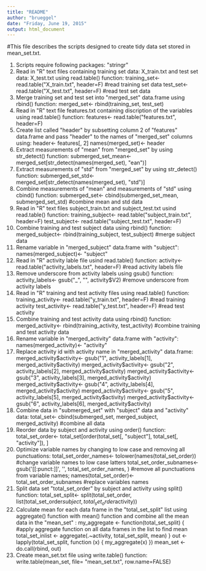 ```yaml
---
title: "README"
author: "brueggel"
date: "Friday, June 19, 2015"
output: html_document
---
```

#This file describes the scripts designed to create tidy data set stored in mean_set.txt.
1. Scripts require following packages: "stringr"
2. Read in "R" text files containing training set data: X_train.txt and test set data: X_test.txt using read.table() function:
training_set<- read.table("X_train.txt", header=F) #read training set data 
test_set<- read.table("X_test.txt", header=F) #read test set data
3. Merge training set and test set into "merged_set" data.frame using rbind() function: merged_set<- rbind(training_set, test_set)
4. Read in "R" text file features.txt containing discription of the variables using read.table() function: features<- read.table("features.txt", header=F) 
5. Create list called "header" by subsetting column 2 of "features" data.frame and pass "header" to the names of "merged_set" columns using: header<- features[, 2]
names(merged_set)<- header
6. Extract measurements of "mean" from "merged_set" by using str_detect() function: submerged_set_mean<- merged_set[str_detect(names(merged_set), "ean")]
7. Extract measurements of "std" from "merged_set" by using str_detect() function: submerged_set_std<- merged_set[str_detect(names(merged_set), "std")] 
8. Combine measurements of "mean" and measurements of "std" using cbind() function: submerged_set<- cbind(submerged_set_mean, submerged_set_std) #combine mean and std data
9. Read in "R" text files subject_train.txt and subject_test.txt usind read.table() function: training_subject<- read.table("subject_train.txt", header=F)
    test_subject<- read.table("subject_test.txt", header=F)
10. Combine training and test subject data using rbind() function: merged_subject<- rbind(training_subject, test_subject) #merge subject data
11. Rename variable in "merged_subject" data.frame with "subject": names(merged_subject)<- "subject" 
12. Read in "R" activity lable file usind read.table() function: activity<- read.table("activity_labels.txt", header=F) #read activity labels file
13. Remove underscore from activity labels using gsub() function: activity_labels<- gsub("_", "", activity$V2) #remove underscore from activity labels
14. Read in "R" training and test activity files using read.table() function: training_activity<- read.table("y_train.txt", header=F) #read training activity
    test_activity<- read.table("y_test.txt", header=F) #read test activity
15. Combine training and test activity data using rbind() function: merged_activity<- rbind(training_activity, test_activity) #combine training and test activity data
16. Rename variable in "merged_activity" data.frame with "activity": names(merged_activity)<- "activity"
17. Replace activity id with activity name in "merged_activity" data.frame: merged_activity$activity<- gsub("1", activity_labels[1], merged_activity$activity)
    merged_activity$activity<- gsub("2", activity_labels[2], merged_activity$activity)
    merged_activity$activity<- gsub("3", activity_labels[3], merged_activity$activity)
    merged_activity$activity<- gsub("4", activity_labels[4], merged_activity$activity)
    merged_activity$activity<- gsub("5", activity_labels[5], merged_activity$activity)
    merged_activity$activity<- gsub("6", activity_labels[6], merged_activity$activity)
18. Combine data in "submerged_set" with "subject" data and "activity" data: total_set<- cbind(submerged_set, merged_subject, merged_activity) #combine all data
19. Reorder data by subject and activity using order() function: total_set_order<- total_set[order(total_set[, "subject"], total_set[, "activity"]), ]
20. Optimize variable names by changing to low case and removing all punctuations:  total_set_order_names<- tolower(names(total_set_order)) #change variable names to low case latters
    total_set_order_subnames<- gsub('[[:punct:]]', '', total_set_order_names, ) #remove all punctuations from variable names; names(total_set_order)<- total_set_order_subnames #replace variables names 
21. Split data set "total_set_order" by subject and activity using split() function: total_set_split<- split(total_set_order, list(total_set_order$subject, total_set_order$activity))
22. Calculate mean for each data frame in the "total_set_split" list using aggregate() function with mean() function and combine all the mean data in the "mean_set" : my_aggregate <- function(total_set_split) { #apply aggregate function on all data frames in the list to find mean
    total_set_inlist <- aggregate(.~activity, total_set_split, mean)
}
    out <- lapply(total_set_split, function (x) {
    my_aggregate(x)
})
    mean_set <- do.call(rbind, out)
23. Create mean_set.txt file using write.table() function: write.table(mean_set, file= "mean_set.txt", row.name=FALSE)  
    
